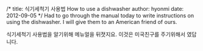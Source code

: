 /*
title: 식기세척기 사용법 How to use a dishwasher
author: hyonmi
date: 2012-09-05
*/
Had to go through the manual today to write instructions on using the dishwasher. I will give them to an American friend of ours.

식기세척기 사용법을 알기위해 메뉴얼을 뒤졋지요. 이것은 미국친구를 주기위해서 였답니다.
